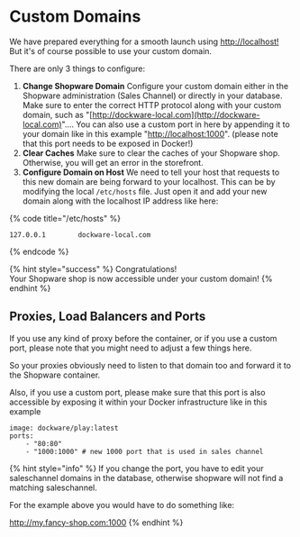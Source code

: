 # Custom Domains

We have prepared everything for a smooth launch using [http://localhost!](http://localhost!)\
But it's of course possible to use your custom domain.

There are only 3 things to configure:

1. **Change Shopware Domain** Configure your custom domain either in the Shopware administration (Sales Channel) or directly in your database. Make sure to enter the correct HTTP protocol along with your custom domain, such as "[http://dockware-local.com](http://dockware-local.com)".... You can also use a custom port in here by appending it to your domain like in this example "[http://localhost:1000](http://localhost:1000)". (please note that this port needs to be exposed in Docker!)&#x20;
2. **Clear Caches** Make sure to clear the caches of your Shopware shop. Otherwise, you will get an error in the storefront.&#x20;
3. **Configure Domain on Host** We need to tell your host that requests to this new domain are being forward to your localhost. This can be by modifying the local `/etc/hosts` file. Just open it and add your new domain along with the localhost IP address like here:

{% code title="/etc/hosts" %}
```
127.0.0.1        dockware-local.com
```
{% endcode %}

{% hint style="success" %}
Congratulations!\
Your Shopware shop is now accessible under your custom domain!
{% endhint %}

## Proxies, Load Balancers and Ports

If you use any kind of proxy before the container, or if you use a custom port, please note that you might need to adjust a few things here.

So your proxies obviously need to listen to that domain too and forward it to the Shopware container.

Also, if you use a custom port, please make sure that this port is also accessible by exposing it within your Docker infrastructure like in this example

```
image: dockware/play:latest
ports:
    - "80:80"
    - "1000:1000" # new 1000 port that is used in sales channel
```

{% hint style="info" %}
If you change the port, you have to edit your saleschannel domains in the database, otherwise shopware will not find a matching saleschannel.

For the example above you would have to do something like:&#x20;

http://my.fancy-shop.com:1000
{% endhint %}

